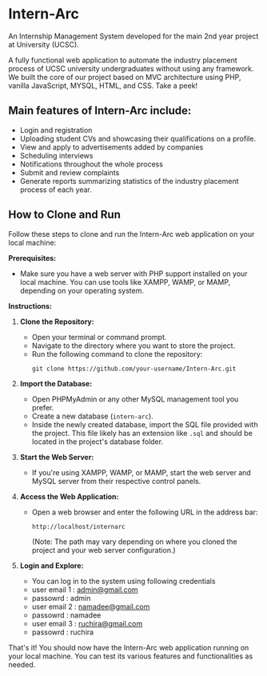 # Intern-Arc
An Internship Management System developed for the main 2nd year project at University (UCSC).

A fully functional web application to automate the industry placement process of UCSC university undergraduates without using any framework. We built the core of our project based on MVC architecture using PHP, vanilla JavaScript, MYSQL, HTML, and CSS. Take a peek!

## Main features of Intern-Arc include:

- Login and registration
- Uploading student CVs and showcasing their qualifications on a profile.
- View and apply to advertisements added by companies
- Scheduling interviews
- Notifications throughout the whole process
- Submit and review complaints
- Generate reports summarizing statistics of the industry placement process of each year.

## How to Clone and Run 

Follow these steps to clone and run the Intern-Arc web application on your local machine:

**Prerequisites:**
- Make sure you have a web server with PHP support installed on your local machine. You can use tools like XAMPP, WAMP, or MAMP, depending on your operating system.

**Instructions:**

1. **Clone the Repository:**
   - Open your terminal or command prompt.
   - Navigate to the directory where you want to store the project.
   - Run the following command to clone the repository:
     ```
     git clone https://github.com/your-username/Intern-Arc.git
     ```

2. **Import the Database:**
   - Open PHPMyAdmin or any other MySQL management tool you prefer.
   - Create a new database (`intern-arc`).
   - Inside the newly created database, import the SQL file provided with the project. This file likely has an extension like `.sql` and should be located in the project's database folder.

4. **Start the Web Server:**
   - If you're using XAMPP, WAMP, or MAMP, start the web server and MySQL server from their respective control panels.

5. **Access the Web Application:**
   - Open a web browser and enter the following URL in the address bar:
     ```
     http://localhost/internarc
     ```
     (Note: The path may vary depending on where you cloned the project and your web server configuration.)

6. **Login and Explore:**
   - You can log in to the system using following credentials
   - user email 1 : admin@gmail.com
   - passowrd : admin
   - user email 2 : namadee@gmail.com
   - passowrd : namadee
   - user email 3 : ruchira@gmail.com
   - passowrd : ruchira

That's it! You should now have the Intern-Arc web application running on your local machine. You can test its various features and functionalities as needed.



